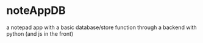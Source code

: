 # noteAppDB
a notepad app with a basic database/store function through a backend with python (and js in the front)
